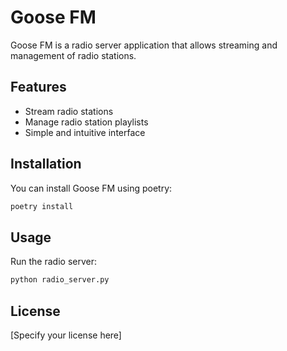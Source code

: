 # Goose FM

Goose FM is a radio server application that allows streaming and management of radio stations.

## Features

- Stream radio stations
- Manage radio station playlists
- Simple and intuitive interface

## Installation

You can install Goose FM using poetry:

```bash
poetry install
```

## Usage

Run the radio server:

```bash
python radio_server.py
```

## License

[Specify your license here]